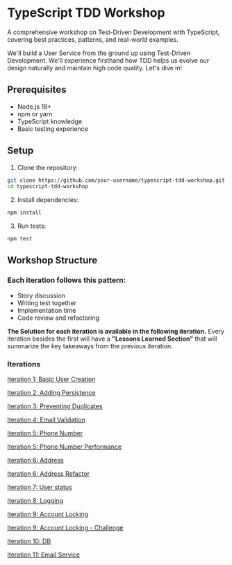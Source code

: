 # TypeScript TDD Workshop

A comprehensive workshop on Test-Driven Development with TypeScript, covering best practices, patterns, and real-world examples.

We'll build a User Service from the ground up using Test-Driven Development.
We'll experience firsthand how TDD helps us evolve our design naturally and maintain high code quality. Let's dive in!

## Prerequisites

- Node.js 18+
- npm or yarn
- TypeScript knowledge
- Basic testing experience

## Setup

1. Clone the repository:
```bash
git clone https://github.com/your-username/typescript-tdd-workshop.git
cd typescript-tdd-workshop
```

2. Install dependencies:
```bash
npm install
```

3. Run tests:
```bash
npm test
```

## Workshop Structure

### Each iteration follows this pattern:

- Story discussion
- Writing test together
- Implementation time
- Code review and refactoring

**The Solution for each iteration is available in the following iteration.**
Every iteration besides the first will have a **"Lessons Learned Section"** that will summarize the key takeaways from the previous iteration.

### Iterations

[Iteration 1: Basic User Creation](src/iterations/01-basic-user-creation/README.md)

[Iteration 2: Adding Persistence](src/iterations/02-adding-persistence/README.md)

[Iteration 3: Preventing Duplicates](src/iterations/03-preventing-duplicates/README.md)

[Iteration 4: Email Validation](src/iterations/04-email-validation/README.md)

[Iteration 5: Phone Number](src/iterations/05-phone-number/README.md)

[Iteration 5: Phone Number Performance](src/iterations/05-phone-number-performance/README.md)

[Iteration 6: Address](src/iterations/06-address/README.md)

[Iteration 6: Address Refactor](src/iterations/06-address-refactor/README.md)

[Iteration 7: User status](src/iterations/07-user-status/README.md)

[Iteration 8: Logging](src/iterations/08-logging/README.md)

[Iteration 9: Account Locking](src/iterations/09-account-locking/README.md)

[Iteration 9: Account Locking - Challenge](src/iterations/09-account-locking-challenge/README.md)

[Iteration 10: DB](src/iterations/10-db/README.md)

[Iteration 11: Email Service](src/iterations/11-email-service/README.md)
